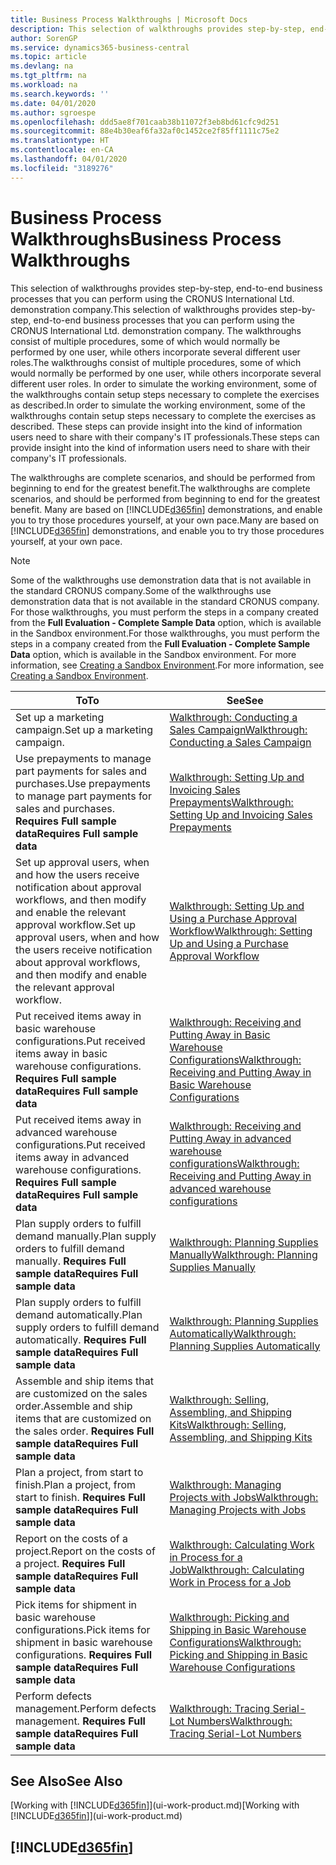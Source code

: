 ```yaml
---
title: Business Process Walkthroughs | Microsoft Docs
description: This selection of walkthroughs provides step-by-step, end-to-end business processes that you can perform using the CRONUS International Ltd. demonstration company. The walkthroughs consist of multiple procedures, some of which would normally be performed by one user, while others incorporate several different user roles. In order to simulate the working environment, some of the walkthroughs contain setup steps necessary to complete the exercises as described. These steps can provide insight into the kind of information users need to share with their company's IT professionals.
author: SorenGP
ms.service: dynamics365-business-central
ms.topic: article
ms.devlang: na
ms.tgt_pltfrm: na
ms.workload: na
ms.search.keywords: ''
ms.date: 04/01/2020
ms.author: sgroespe
ms.openlocfilehash: ddd5ae8f701caab38b11072f3eb8bd61cfc9d251
ms.sourcegitcommit: 88e4b30eaf6fa32af0c1452ce2f85ff1111c75e2
ms.translationtype: HT
ms.contentlocale: en-CA
ms.lasthandoff: 04/01/2020
ms.locfileid: "3189276"
---
```

# <a name="business-process-walkthroughs"></a><span data-ttu-id="e0db3-106">Business Process Walkthroughs</span><span class="sxs-lookup"><span data-stu-id="e0db3-106">Business Process Walkthroughs</span></span>
<span data-ttu-id="e0db3-107">This selection of walkthroughs provides step-by-step, end-to-end business processes that you can perform using the CRONUS International Ltd. demonstration company.</span><span class="sxs-lookup"><span data-stu-id="e0db3-107">This selection of walkthroughs provides step-by-step, end-to-end business processes that you can perform using the CRONUS International Ltd. demonstration company.</span></span> <span data-ttu-id="e0db3-108">The walkthroughs consist of multiple procedures, some of which would normally be performed by one user, while others incorporate several different user roles.</span><span class="sxs-lookup"><span data-stu-id="e0db3-108">The walkthroughs consist of multiple procedures, some of which would normally be performed by one user, while others incorporate several different user roles.</span></span> <span data-ttu-id="e0db3-109">In order to simulate the working environment, some of the walkthroughs contain setup steps necessary to complete the exercises as described.</span><span class="sxs-lookup"><span data-stu-id="e0db3-109">In order to simulate the working environment, some of the walkthroughs contain setup steps necessary to complete the exercises as described.</span></span> <span data-ttu-id="e0db3-110">These steps can provide insight into the kind of information users need to share with their company's IT professionals.</span><span class="sxs-lookup"><span data-stu-id="e0db3-110">These steps can provide insight into the kind of information users need to share with their company's IT professionals.</span></span>  

 <span data-ttu-id="e0db3-111">The walkthroughs are complete scenarios, and should be performed from beginning to end for the greatest benefit.</span><span class="sxs-lookup"><span data-stu-id="e0db3-111">The walkthroughs are complete scenarios, and should be performed from beginning to end for the greatest benefit.</span></span> <span data-ttu-id="e0db3-112">Many are based on [!INCLUDE[d365fin](includes/d365fin_md.md)] demonstrations, and enable you to try those procedures yourself, at your own pace.</span><span class="sxs-lookup"><span data-stu-id="e0db3-112">Many are based on [!INCLUDE[d365fin](includes/d365fin_md.md)] demonstrations, and enable you to try those procedures yourself, at your own pace.</span></span>  

> [!NOTE]
> <span data-ttu-id="e0db3-113">Some of the walkthroughs use demonstration data that is not available in the standard CRONUS company.</span><span class="sxs-lookup"><span data-stu-id="e0db3-113">Some of the walkthroughs use demonstration data that is not available in the standard CRONUS company.</span></span> <span data-ttu-id="e0db3-114">For those walkthroughs, you must perform the steps in a company created from the **Full Evaluation - Complete Sample Data** option, which is available in the Sandbox environment.</span><span class="sxs-lookup"><span data-stu-id="e0db3-114">For those walkthroughs, you must perform the steps in a company created from the **Full Evaluation - Complete Sample Data** option, which is available in the Sandbox environment.</span></span> <span data-ttu-id="e0db3-115">For more information, see [Creating a Sandbox Environment](across-how-create-sandbox-environment.md).</span><span class="sxs-lookup"><span data-stu-id="e0db3-115">For more information, see [Creating a Sandbox Environment](across-how-create-sandbox-environment.md).</span></span>

|<span data-ttu-id="e0db3-116">To</span><span class="sxs-lookup"><span data-stu-id="e0db3-116">To</span></span>|<span data-ttu-id="e0db3-117">See</span><span class="sxs-lookup"><span data-stu-id="e0db3-117">See</span></span>|  
|--------|---------|  
|<span data-ttu-id="e0db3-118">Set up a marketing campaign.</span><span class="sxs-lookup"><span data-stu-id="e0db3-118">Set up a marketing campaign.</span></span>|[<span data-ttu-id="e0db3-119">Walkthrough: Conducting a Sales Campaign</span><span class="sxs-lookup"><span data-stu-id="e0db3-119">Walkthrough: Conducting a Sales Campaign</span></span>](walkthrough-conducting-a-sales-campaign.md)|  
|<span data-ttu-id="e0db3-120">Use prepayments to manage part payments for sales and purchases.</span><span class="sxs-lookup"><span data-stu-id="e0db3-120">Use prepayments to manage part payments for sales and purchases.</span></span> <span data-ttu-id="e0db3-121">**Requires Full sample data**</span><span class="sxs-lookup"><span data-stu-id="e0db3-121">**Requires Full sample data**</span></span> |[<span data-ttu-id="e0db3-122">Walkthrough: Setting Up and Invoicing Sales Prepayments</span><span class="sxs-lookup"><span data-stu-id="e0db3-122">Walkthrough: Setting Up and Invoicing Sales Prepayments</span></span>](walkthrough-setting-up-and-invoicing-sales-prepayments.md)|  
|<span data-ttu-id="e0db3-123">Set up approval users, when and how the users receive notification about approval workflows, and then modify and enable the relevant approval workflow.</span><span class="sxs-lookup"><span data-stu-id="e0db3-123">Set up approval users, when and how the users receive notification about approval workflows, and then modify and enable the relevant approval workflow.</span></span>|[<span data-ttu-id="e0db3-124">Walkthrough: Setting Up and Using a Purchase Approval Workflow</span><span class="sxs-lookup"><span data-stu-id="e0db3-124">Walkthrough: Setting Up and Using a Purchase Approval Workflow</span></span>](walkthrough-setting-up-and-using-a-purchase-approval-workflow.md)|  
|<span data-ttu-id="e0db3-125">Put received items away in basic warehouse configurations.</span><span class="sxs-lookup"><span data-stu-id="e0db3-125">Put received items away in basic warehouse configurations.</span></span> <span data-ttu-id="e0db3-126">**Requires Full sample data**</span><span class="sxs-lookup"><span data-stu-id="e0db3-126">**Requires Full sample data**</span></span>|[<span data-ttu-id="e0db3-127">Walkthrough: Receiving and Putting Away in Basic Warehouse Configurations</span><span class="sxs-lookup"><span data-stu-id="e0db3-127">Walkthrough: Receiving and Putting Away in Basic Warehouse Configurations</span></span>](walkthrough-receiving-and-putting-away-in-basic-warehousing.md)|  
|<span data-ttu-id="e0db3-128">Put received items away in advanced warehouse configurations.</span><span class="sxs-lookup"><span data-stu-id="e0db3-128">Put received items away in advanced warehouse configurations.</span></span> <span data-ttu-id="e0db3-129">**Requires Full sample data**</span><span class="sxs-lookup"><span data-stu-id="e0db3-129">**Requires Full sample data**</span></span>|[<span data-ttu-id="e0db3-130">Walkthrough: Receiving and Putting Away in advanced warehouse configurations</span><span class="sxs-lookup"><span data-stu-id="e0db3-130">Walkthrough: Receiving and Putting Away in advanced warehouse configurations</span></span>](walkthrough-receiving-and-putting-away-in-advanced-warehousing.md)|  
|<span data-ttu-id="e0db3-131">Plan supply orders to fulfill demand manually.</span><span class="sxs-lookup"><span data-stu-id="e0db3-131">Plan supply orders to fulfill demand manually.</span></span> <span data-ttu-id="e0db3-132">**Requires Full sample data**</span><span class="sxs-lookup"><span data-stu-id="e0db3-132">**Requires Full sample data**</span></span>|[<span data-ttu-id="e0db3-133">Walkthrough: Planning Supplies Manually</span><span class="sxs-lookup"><span data-stu-id="e0db3-133">Walkthrough: Planning Supplies Manually</span></span>](walkthrough-planning-supplies-manually.md)|  
|<span data-ttu-id="e0db3-134">Plan supply orders to fulfill demand automatically.</span><span class="sxs-lookup"><span data-stu-id="e0db3-134">Plan supply orders to fulfill demand automatically.</span></span> <span data-ttu-id="e0db3-135">**Requires Full sample data**</span><span class="sxs-lookup"><span data-stu-id="e0db3-135">**Requires Full sample data**</span></span>|[<span data-ttu-id="e0db3-136">Walkthrough: Planning Supplies Automatically</span><span class="sxs-lookup"><span data-stu-id="e0db3-136">Walkthrough: Planning Supplies Automatically</span></span>](walkthrough-planning-supplies-automatically.md)|  
|<span data-ttu-id="e0db3-137">Assemble and ship items that are customized on the sales order.</span><span class="sxs-lookup"><span data-stu-id="e0db3-137">Assemble and ship items that are customized on the sales order.</span></span> <span data-ttu-id="e0db3-138">**Requires Full sample data**</span><span class="sxs-lookup"><span data-stu-id="e0db3-138">**Requires Full sample data**</span></span>|[<span data-ttu-id="e0db3-139">Walkthrough: Selling, Assembling, and Shipping Kits</span><span class="sxs-lookup"><span data-stu-id="e0db3-139">Walkthrough: Selling, Assembling, and Shipping Kits</span></span>](walkthrough-selling-assembling-and-shipping-kits.md)|  
|<span data-ttu-id="e0db3-140">Plan a project, from start to finish.</span><span class="sxs-lookup"><span data-stu-id="e0db3-140">Plan a project, from start to finish.</span></span> <span data-ttu-id="e0db3-141">**Requires Full sample data**</span><span class="sxs-lookup"><span data-stu-id="e0db3-141">**Requires Full sample data**</span></span>|[<span data-ttu-id="e0db3-142">Walkthrough: Managing Projects with Jobs</span><span class="sxs-lookup"><span data-stu-id="e0db3-142">Walkthrough: Managing Projects with Jobs</span></span>](walkthrough-managing-projects-with-jobs.md)|  
|<span data-ttu-id="e0db3-143">Report on the costs of a project.</span><span class="sxs-lookup"><span data-stu-id="e0db3-143">Report on the costs of a project.</span></span> <span data-ttu-id="e0db3-144">**Requires Full sample data**</span><span class="sxs-lookup"><span data-stu-id="e0db3-144">**Requires Full sample data**</span></span>|[<span data-ttu-id="e0db3-145">Walkthrough: Calculating Work in Process for a Job</span><span class="sxs-lookup"><span data-stu-id="e0db3-145">Walkthrough: Calculating Work in Process for a Job</span></span>](walkthrough-calculating-work-in-process-for-a-job.md)|  
|<span data-ttu-id="e0db3-146">Pick items for shipment in basic warehouse configurations.</span><span class="sxs-lookup"><span data-stu-id="e0db3-146">Pick items for shipment in basic warehouse configurations.</span></span> <span data-ttu-id="e0db3-147">**Requires Full sample data**</span><span class="sxs-lookup"><span data-stu-id="e0db3-147">**Requires Full sample data**</span></span>|[<span data-ttu-id="e0db3-148">Walkthrough: Picking and Shipping in Basic Warehouse Configurations</span><span class="sxs-lookup"><span data-stu-id="e0db3-148">Walkthrough: Picking and Shipping in Basic Warehouse Configurations</span></span>](walkthrough-picking-and-shipping-in-basic-warehousing.md)|  
|<span data-ttu-id="e0db3-149">Perform defects management.</span><span class="sxs-lookup"><span data-stu-id="e0db3-149">Perform defects management.</span></span> <span data-ttu-id="e0db3-150">**Requires Full sample data**</span><span class="sxs-lookup"><span data-stu-id="e0db3-150">**Requires Full sample data**</span></span>|[<span data-ttu-id="e0db3-151">Walkthrough: Tracing Serial-Lot Numbers</span><span class="sxs-lookup"><span data-stu-id="e0db3-151">Walkthrough: Tracing Serial-Lot Numbers</span></span>](walkthrough-tracing-serial-lot-numbers.md)|  

## <a name="see-also"></a><span data-ttu-id="e0db3-152">See Also</span><span class="sxs-lookup"><span data-stu-id="e0db3-152">See Also</span></span>
<span data-ttu-id="e0db3-153">[Working with [!INCLUDE[d365fin](includes/d365fin_md.md)]](ui-work-product.md)</span><span class="sxs-lookup"><span data-stu-id="e0db3-153">[Working with [!INCLUDE[d365fin](includes/d365fin_md.md)]](ui-work-product.md)</span></span>  

## [!INCLUDE[d365fin](includes/free_trial_md.md)]  
